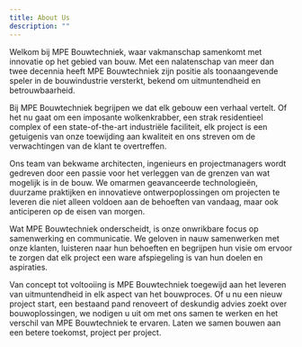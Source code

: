 ```yaml
---
title: About Us
description: ""
---
```

Welkom bij MPE Bouwtechniek, waar vakmanschap samenkomt met innovatie op het gebied van bouw. Met een nalatenschap van meer dan twee decennia heeft MPE Bouwtechniek zijn positie als toonaangevende speler in de bouwindustrie versterkt, bekend om uitmuntendheid en betrouwbaarheid.

Bij MPE Bouwtechniek begrijpen we dat elk gebouw een verhaal vertelt. Of het nu gaat om een imposante wolkenkrabber, een strak residentieel complex of een state-of-the-art industriële faciliteit, elk project is een getuigenis van onze toewijding aan kwaliteit en ons streven om de verwachtingen van de klant te overtreffen.

Ons team van bekwame architecten, ingenieurs en projectmanagers wordt gedreven door een passie voor het verleggen van de grenzen van wat mogelijk is in de bouw. We omarmen geavanceerde technologieën, duurzame praktijken en innovatieve ontwerpoplossingen om projecten te leveren die niet alleen voldoen aan de behoeften van vandaag, maar ook anticiperen op de eisen van morgen.

Wat MPE Bouwtechniek onderscheidt, is onze onwrikbare focus op samenwerking en communicatie. We geloven in nauw samenwerken met onze klanten, luisteren naar hun behoeften en begrijpen hun visie om ervoor te zorgen dat elk project een ware afspiegeling is van hun doelen en aspiraties.

Van concept tot voltooiing is MPE Bouwtechniek toegewijd aan het leveren van uitmuntendheid in elk aspect van het bouwproces. Of u nu een nieuw project start, een bestaand pand renoveert of deskundig advies zoekt over bouwoplossingen, we nodigen u uit om met ons samen te werken en het verschil van MPE Bouwtechniek te ervaren. Laten we samen bouwen aan een betere toekomst, project per project.

